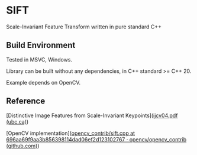 # SIFT

Scale-Invariant Feature Transform written in pure standard C++

## Build Environment

Tested in MSVC, Windows.

Library can be built without any dependencies, in C++ standard >= C++ 20.

Example depends on OpenCV.

## Reference

[Distinctive Image Features from Scale-Invariant Keypoints]([ijcv04.pdf (ubc.ca)](https://www.cs.ubc.ca/~lowe/papers/ijcv04.pdf))

[OpenCV implementation]([opencv_contrib/sift.cpp at 696aa69f9aa3b856398114dad06ef2d123102767 · opencv/opencv_contrib (github.com)](https://github.com/opencv/opencv_contrib/blob/696aa69f9aa3b856398114dad06ef2d123102767/modules/xfeatures2d/src/sift.cpp))

